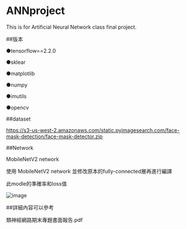 # ANNproject
This is for Artificial Neural Network class final project.

##版本


●tensorflow==2.2.0


●sklear


●matplotlib


●numpy


●imutils


●opencv


##dataset


https://s3-us-west-2.amazonaws.com/static.pyimagesearch.com/face-mask-detection/face-mask-detector.zip

##Network


MobileNetV2 network



使用 MobileNetV2 network 並修改原本的fully-connected層再進行編譯



此modle的準確率和loss值


![image](https://user-images.githubusercontent.com/46932872/174039386-2fdebe1b-bc10-464e-b9f1-0e648d0ad3b4.png)


##詳細內容可以參考

類神經網路期末專題書面報告.pdf
